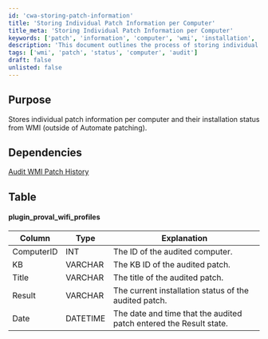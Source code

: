 ```yaml
---
id: 'cwa-storing-patch-information'
title: 'Storing Individual Patch Information per Computer'
title_meta: 'Storing Individual Patch Information per Computer'
keywords: ['patch', 'information', 'computer', 'wmi', 'installation', 'status']
description: 'This document outlines the process of storing individual patch information for each computer, including their installation status retrieved from WMI, independent of Automate patching. It provides a detailed table of the plugin used and its columns for better understanding.'
tags: ['wmi', 'patch', 'status', 'computer', 'audit']
draft: false
unlisted: false
---
```

## Purpose

Stores individual patch information per computer and their installation status from WMI (outside of Automate patching).

## Dependencies

[Audit WMI Patch History](https://proval.itglue.com/DOC-5078775-8143435)

## Table

#### plugin_proval_wifi_profiles

| Column      | Type     | Explanation                                           |
|-------------|----------|------------------------------------------------------|
| ComputerID  | INT      | The ID of the audited computer.                      |
| KB          | VARCHAR  | The KB ID of the audited patch.                      |
| Title       | VARCHAR  | The title of the audited patch.                      |
| Result      | VARCHAR  | The current installation status of the audited patch.|
| Date        | DATETIME | The date and time that the audited patch entered the Result state. |



